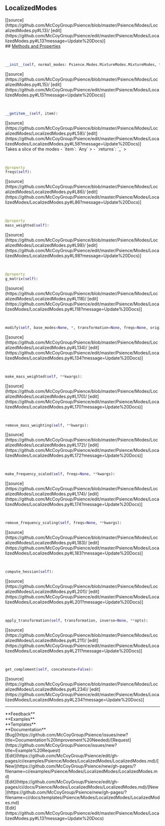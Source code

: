 ## <a id="Psience.Modes.LocalizedModes.LocalizedModes">LocalizedModes</a> 

<div class="docs-source-link" markdown="1">
[[source](https://github.com/McCoyGroup/Psience/blob/master/Psience/Modes/LocalizedModes.py#L13)/
[edit](https://github.com/McCoyGroup/Psience/edit/master/Psience/Modes/LocalizedModes.py#L13?message=Update%20Docs)]
</div>









<div class="collapsible-section">
 <div class="collapsible-section collapsible-section-header" markdown="1">
## <a class="collapse-link" data-toggle="collapse" href="#methods" markdown="1"> Methods and Properties</a> <a class="float-right" data-toggle="collapse" href="#methods"><i class="fa fa-chevron-down"></i></a>
 </div>
 <div class="collapsible-section collapsible-section-body collapse show" id="methods" markdown="1">
 
<a id="Psience.Modes.LocalizedModes.LocalizedModes.__init__" class="docs-object-method">&nbsp;</a> 
```python
__init__(self, normal_modes: Psience.Modes.MixtureModes.MixtureModes, transformation, inverse=None, origin=None, masses=None, freqs=None, mass_weighted=None, frequency_scaled=None, **etc): 
```
<div class="docs-source-link" markdown="1">
[[source](https://github.com/McCoyGroup/Psience/blob/master/Psience/Modes/LocalizedModes.py#L15)/
[edit](https://github.com/McCoyGroup/Psience/edit/master/Psience/Modes/LocalizedModes.py#L15?message=Update%20Docs)]
</div>


<a id="Psience.Modes.LocalizedModes.LocalizedModes.__getitem__" class="docs-object-method">&nbsp;</a> 
```python
__getitem__(self, item): 
```
<div class="docs-source-link" markdown="1">
[[source](https://github.com/McCoyGroup/Psience/blob/master/Psience/Modes/LocalizedModes/LocalizedModes.py#L58)/
[edit](https://github.com/McCoyGroup/Psience/edit/master/Psience/Modes/LocalizedModes/LocalizedModes.py#L58?message=Update%20Docs)]
</div>
Takes a slice of the modes
  - `item`: `Any`
    > 
  - `:returns`: `_`
    >


<a id="Psience.Modes.LocalizedModes.LocalizedModes.freqs" class="docs-object-method">&nbsp;</a> 
```python
@property
freqs(self): 
```
<div class="docs-source-link" markdown="1">
[[source](https://github.com/McCoyGroup/Psience/blob/master/Psience/Modes/LocalizedModes/LocalizedModes.py#L86)/
[edit](https://github.com/McCoyGroup/Psience/edit/master/Psience/Modes/LocalizedModes/LocalizedModes.py#L86?message=Update%20Docs)]
</div>


<a id="Psience.Modes.LocalizedModes.LocalizedModes.mass_weighted" class="docs-object-method">&nbsp;</a> 
```python
@property
mass_weighted(self): 
```
<div class="docs-source-link" markdown="1">
[[source](https://github.com/McCoyGroup/Psience/blob/master/Psience/Modes/LocalizedModes/LocalizedModes.py#L98)/
[edit](https://github.com/McCoyGroup/Psience/edit/master/Psience/Modes/LocalizedModes/LocalizedModes.py#L98?message=Update%20Docs)]
</div>


<a id="Psience.Modes.LocalizedModes.LocalizedModes.g_matrix" class="docs-object-method">&nbsp;</a> 
```python
@property
g_matrix(self): 
```
<div class="docs-source-link" markdown="1">
[[source](https://github.com/McCoyGroup/Psience/blob/master/Psience/Modes/LocalizedModes/LocalizedModes.py#L118)/
[edit](https://github.com/McCoyGroup/Psience/edit/master/Psience/Modes/LocalizedModes/LocalizedModes.py#L118?message=Update%20Docs)]
</div>


<a id="Psience.Modes.LocalizedModes.LocalizedModes.modify" class="docs-object-method">&nbsp;</a> 
```python
modify(self, base_modes=None, *, transformation=None, freqs=None, origin=None, masses=None, inverse=None, name=None, mass_weighted=None, frequency_scaled=None, g_matrix=None): 
```
<div class="docs-source-link" markdown="1">
[[source](https://github.com/McCoyGroup/Psience/blob/master/Psience/Modes/LocalizedModes/LocalizedModes.py#L134)/
[edit](https://github.com/McCoyGroup/Psience/edit/master/Psience/Modes/LocalizedModes/LocalizedModes.py#L134?message=Update%20Docs)]
</div>


<a id="Psience.Modes.LocalizedModes.LocalizedModes.make_mass_weighted" class="docs-object-method">&nbsp;</a> 
```python
make_mass_weighted(self, **kwargs): 
```
<div class="docs-source-link" markdown="1">
[[source](https://github.com/McCoyGroup/Psience/blob/master/Psience/Modes/LocalizedModes/LocalizedModes.py#L170)/
[edit](https://github.com/McCoyGroup/Psience/edit/master/Psience/Modes/LocalizedModes/LocalizedModes.py#L170?message=Update%20Docs)]
</div>


<a id="Psience.Modes.LocalizedModes.LocalizedModes.remove_mass_weighting" class="docs-object-method">&nbsp;</a> 
```python
remove_mass_weighting(self, **kwargs): 
```
<div class="docs-source-link" markdown="1">
[[source](https://github.com/McCoyGroup/Psience/blob/master/Psience/Modes/LocalizedModes/LocalizedModes.py#L172)/
[edit](https://github.com/McCoyGroup/Psience/edit/master/Psience/Modes/LocalizedModes/LocalizedModes.py#L172?message=Update%20Docs)]
</div>


<a id="Psience.Modes.LocalizedModes.LocalizedModes.make_frequency_scaled" class="docs-object-method">&nbsp;</a> 
```python
make_frequency_scaled(self, freqs=None, **kwargs): 
```
<div class="docs-source-link" markdown="1">
[[source](https://github.com/McCoyGroup/Psience/blob/master/Psience/Modes/LocalizedModes/LocalizedModes.py#L174)/
[edit](https://github.com/McCoyGroup/Psience/edit/master/Psience/Modes/LocalizedModes/LocalizedModes.py#L174?message=Update%20Docs)]
</div>


<a id="Psience.Modes.LocalizedModes.LocalizedModes.remove_frequency_scaling" class="docs-object-method">&nbsp;</a> 
```python
remove_frequency_scaling(self, freqs=None, **kwargs): 
```
<div class="docs-source-link" markdown="1">
[[source](https://github.com/McCoyGroup/Psience/blob/master/Psience/Modes/LocalizedModes/LocalizedModes.py#L183)/
[edit](https://github.com/McCoyGroup/Psience/edit/master/Psience/Modes/LocalizedModes/LocalizedModes.py#L183?message=Update%20Docs)]
</div>


<a id="Psience.Modes.LocalizedModes.LocalizedModes.compute_hessian" class="docs-object-method">&nbsp;</a> 
```python
compute_hessian(self): 
```
<div class="docs-source-link" markdown="1">
[[source](https://github.com/McCoyGroup/Psience/blob/master/Psience/Modes/LocalizedModes/LocalizedModes.py#L201)/
[edit](https://github.com/McCoyGroup/Psience/edit/master/Psience/Modes/LocalizedModes/LocalizedModes.py#L201?message=Update%20Docs)]
</div>


<a id="Psience.Modes.LocalizedModes.LocalizedModes.apply_transformation" class="docs-object-method">&nbsp;</a> 
```python
apply_transformation(self, transformation, inverse=None, **opts): 
```
<div class="docs-source-link" markdown="1">
[[source](https://github.com/McCoyGroup/Psience/blob/master/Psience/Modes/LocalizedModes/LocalizedModes.py#L211)/
[edit](https://github.com/McCoyGroup/Psience/edit/master/Psience/Modes/LocalizedModes/LocalizedModes.py#L211?message=Update%20Docs)]
</div>


<a id="Psience.Modes.LocalizedModes.LocalizedModes.get_complement" class="docs-object-method">&nbsp;</a> 
```python
get_complement(self, concatenate=False): 
```
<div class="docs-source-link" markdown="1">
[[source](https://github.com/McCoyGroup/Psience/blob/master/Psience/Modes/LocalizedModes/LocalizedModes.py#L234)/
[edit](https://github.com/McCoyGroup/Psience/edit/master/Psience/Modes/LocalizedModes/LocalizedModes.py#L234?message=Update%20Docs)]
</div>
 </div>
</div>












---


<div markdown="1" class="text-secondary">
<div class="container">
  <div class="row">
   <div class="col" markdown="1">
**Feedback**   
</div>
   <div class="col" markdown="1">
**Examples**   
</div>
   <div class="col" markdown="1">
**Templates**   
</div>
   <div class="col" markdown="1">
**Documentation**   
</div>
   <div class="col" markdown="1">
   
</div>
   <div class="col" markdown="1">
   
</div>
   <div class="col" markdown="1">
   
</div>
</div>
  <div class="row">
   <div class="col" markdown="1">
[Bug](https://github.com/McCoyGroup/Psience/issues/new?title=Documentation%20Improvement%20Needed)/[Request](https://github.com/McCoyGroup/Psience/issues/new?title=Example%20Request)   
</div>
   <div class="col" markdown="1">
[Edit](https://github.com/McCoyGroup/Psience/edit/gh-pages/ci/examples/Psience/Modes/LocalizedModes/LocalizedModes.md)/[New](https://github.com/McCoyGroup/Psience/new/gh-pages/?filename=ci/examples/Psience/Modes/LocalizedModes/LocalizedModes.md)   
</div>
   <div class="col" markdown="1">
[Edit](https://github.com/McCoyGroup/Psience/edit/gh-pages/ci/docs/Psience/Modes/LocalizedModes/LocalizedModes.md)/[New](https://github.com/McCoyGroup/Psience/new/gh-pages/?filename=ci/docs/templates/Psience/Modes/LocalizedModes/LocalizedModes.md)   
</div>
   <div class="col" markdown="1">
[Edit](https://github.com/McCoyGroup/Psience/edit/master/Psience/Modes/LocalizedModes.py#L13?message=Update%20Docs)   
</div>
   <div class="col" markdown="1">
   
</div>
   <div class="col" markdown="1">
   
</div>
   <div class="col" markdown="1">
   
</div>
</div>
</div>
</div>